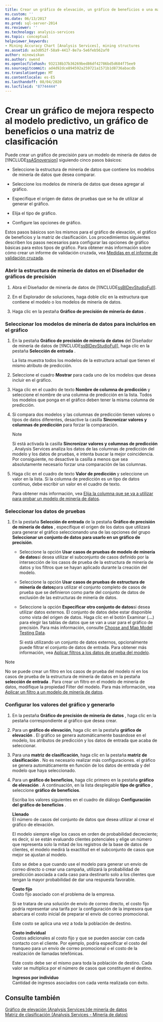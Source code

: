 ```yaml
---
title: Crear un gráfico de elevación, un gráfico de beneficios o una matriz de clasificación | Microsoft Docs
ms.custom: ''
ms.date: 06/13/2017
ms.prod: sql-server-2014
ms.reviewer: ''
ms.technology: analysis-services
ms.topic: conceptual
helpviewer_keywords:
- Mining Accuracy Chart [Analysis Services], mining structures
ms.assetid: aa3d052f-58a9-4417-8e7a-5e6feb562af0
author: minewiskan
ms.author: owend
ms.openlocfilehash: 932138b37b36269bed86df42786bd5d684f75ee9
ms.sourcegitcommit: ad4d92dce894592a259721a1571b1d8736abacdb
ms.translationtype: MT
ms.contentlocale: es-ES
ms.lasthandoff: 08/04/2020
ms.locfileid: "87744444"
---
```

# <a name="create-a-lift-chart-profit-chart-or-classification-matrix"></a>Crear un gráfico de mejora respecto al modelo predictivo, un gráfico de beneficios o una matriz de clasificación
  Puede crear un gráfico de precisión para un modelo de minería de datos de [!INCLUDE[ssASnoversion](../../includes/ssasnoversion-md.md)] siguiendo cinco pasos básicos:  
  
-   Seleccione la estructura de minería de datos que contiene los modelos de minería de datos que desea comparar.  
  
-   Seleccione los modelos de minería de datos que desea agregar al gráfico.  
  
-   Especifique el origen de datos de pruebas que se ha de utilizar al generar el gráfico.  
  
-   Elija el tipo de gráfico.  
  
-   Configure las opciones de gráfico.  
  
 Estos pasos básicos son los mismos para el gráfico de elevación, el gráfico de beneficios y la matriz de clasificación. Los procedimientos siguientes describen los pasos necesarios para configurar las opciones de gráfico básicas para estos tipos de gráfico. Para obtener más información sobre cómo crear un informe de validación cruzada, vea [Medidas en el informe de validación cruzada](measures-in-the-cross-validation-report.md).  
  
### <a name="open-the-mining-structure-in-the-accuracy-chart-designer"></a>Abrir la estructura de minería de datos en el Diseñador de gráficos de precisión  
  
1.  Abra el Diseñador de minería de datos de [!INCLUDE[ssBIDevStudioFull](../../includes/ssbidevstudiofull-md.md)].  
  
2.  En el Explorador de soluciones, haga doble clic en la estructura que contiene el modelo o los modelos de minería de datos.  
  
3.  Haga clic en la pestaña **Gráfico de precisión de minería de datos** .  
  
### <a name="select-mining-models-for-inclusion-in-the-chart"></a>Seleccionar los modelos de minería de datos para incluirlos en el gráfico  
  
1.  En la pestaña **Gráfico de precisión de minería de datos** del Diseñador de minería de datos de [!INCLUDE[ssBIDevStudioFull](../../includes/ssbidevstudiofull-md.md)], haga clic en la pestaña **Selección de entrada** .  
  
     La lista muestra todos los modelos de la estructura actual que tienen el mismo atributo de predicción.  
  
2.  Seleccione el cuadro **Mostrar** para cada uno de los modelos que desea incluir en el gráfico.  
  
3.  Haga clic en el cuadro de texto **Nombre de columna de predicción** y seleccione el nombre de una columna de predicción en la lista. Todos los modelos que ponga en el gráfico deben tener la misma columna de predicción.  
  
4.  Si compara dos modelos y las columnas de predicción tienen valores o tipos de datos diferentes, desactive la casilla **Sincronizar valores y columnas de predicción** para forzar la comparación.  
  
    > [!NOTE]  
    >  Si está activada la casilla **Sincronizar valores y columnas de predicción** , Analysis Services analiza los datos de las columnas de predicción del modelo y los datos de pruebas, e intenta buscar la mejor coincidencia. Por consiguiente, no desactive la casilla a menos que sea absolutamente necesario forzar una comparación de las columnas.  
  
5.  Haga clic en el cuadro de texto **Valor de predicción** y seleccione un valor en la lista. Si la columna de predicción es un tipo de datos continuo, debe escribir un valor en el cuadro de texto.  
  
     Para obtener más información, vea [Elija la columna que se va a utilizar para probar un modelo de minería de datos](choose-the-column-to-use-for-testing-a-mining-model.md).  
  
### <a name="select-testing-data"></a>Seleccionar los datos de pruebas  
  
1.  En la pestaña **Selección de entrada** de la pestaña **Gráfico de precisión de minería de datos** , especifique el origen de los datos que utilizará para generar el gráfico seleccionando una de las opciones del grupo **Seleccionar un conjunto de datos para usarlo en un gráfico de precisión**.  
  
    -   Seleccione la opción **Usar casos de pruebas de modelo de minería de datos**si desea utilizar el subconjunto de casos definido por la intersección de los casos de prueba de la estructura de minería de datos y los filtros que se hayan aplicado durante la creación del modelo.  
  
    -   Seleccione la opción **Usar casos de pruebas de estructura de minería de datos**para utilizar el conjunto completo de casos de prueba que se definieron como parte del conjunto de datos de exclusión de las estructuras de minería de datos.  
  
    -   Seleccione la opción **Especificar otro conjunto de datos**si desea utilizar datos externos.  El conjunto de datos debe estar disponible como vista del origen de datos.   Haga clic en el botón Examinar (**...**) para elegir las tablas de datos que se van a usar para el gráfico de precisión. Para más información, consulte [Choose and Map Model Testing Data](choose-and-map-model-testing-data.md).  
  
         Si está utilizando un conjunto de datos externos, opcionalmente puede filtrar el conjunto de datos de entrada. Para obtener más información, vea [Aplicar filtros a los datos de prueba del modelo](apply-filters-to-model-testing-data.md).  
  
> [!NOTE]  
>  No se puede crear un filtro en los casos de prueba del modelo ni en los casos de prueba de la estructura de minería de datos en la pestaña **selección de entrada** . Para crear un filtro en el modelo de minería de datos, modifique la propiedad Filter del modelo. Para más información, vea [Aplicar un filtro a un modelo de minería de datos](apply-a-filter-to-a-mining-model.md).  
  
### <a name="configure-chart-settings-and-generate-the-chart"></a>Configurar los valores del gráfico y generarlo  
  
1.  En la pestaña **Gráfico de precisión de minería de datos** , haga clic en la pestaña correspondiente al gráfico que desea crear.  
  
2.  Para un **gráfico de elevación**, haga clic en la pestaña **gráfico de elevación** . El gráfico se genera automáticamente basándose en el modelo, los atributos de predicción y los datos de entrada que acaba de seleccionar.  
  
3.  Para una **matriz de clasificación**, haga clic en la pestaña **matriz de clasificación** . No es necesario realizar más configuraciones. el gráfico se genera automáticamente en función de los datos de entrada y del modelo que haya seleccionado.  
  
4.  Para un **gráfico de beneficios**, haga clic primero en la pestaña **gráfico de elevación** . A continuación, en la lista desplegable **tipo de gráfico** , seleccione **gráfico de beneficios**.  
  
     Escriba los valores siguientes en el cuadro de diálogo **Configuración del gráfico de beneficios** .  
  
     **Llenado**  
     El número de casos del conjunto de datos que desea utilizar al crear el gráfico de elevación.  
  
     El modelo siempre elige los casos en orden de probabilidad decreciente; es decir, si se están evaluando clientes potenciales y elige un número que representa solo la mitad de los registros de la base de datos de clientes, el modelo medirá la exactitud en el subconjunto de casos que mejor se ajustan al modelo.  
  
     Esto se debe a que cuando use el modelo para generar un envío de correo directo o crear una campaña, utilizará la probabilidad de predicción asociada a cada caso para destinarlo solo a los clientes que tengan la mayor probabilidad de dar una respuesta favorable.  
  
     **Costo fijo**  
     Costo fijo asociado con el problema de la empresa.  
  
     Si se tratara de una solución de envío de correo directo, el costo fijo podría representar una tarifa por la configuración de la impresora que abarcara el costo inicial de preparar el envío de correo promocional.  
  
     Este costo se aplica una vez a toda la población de destino.  
  
     **Costo individual**  
     Costos adicionales al costo fijo y que se pueden asociar con cada contacto con el cliente. Por ejemplo, podría especificar el costo del franqueo para un envío de correo promocional o el costo de la realización de llamadas telefónicas.  
  
     Este costo debe ser el mismo para toda la población de destino. Cada valor se multiplica por el número de casos que constituyen el destino.  
  
     **Ingresos por individuo**  
     Cantidad de ingresos asociados con cada venta realizada con éxito.  
  
## <a name="see-also"></a>Consulte también  
 [Gráfico de elevación &#40;Analysis Services:&#41;de minería de datos](lift-chart-analysis-services-data-mining.md)   
 [Matriz de clasificación &#40;Analysis Services - Minería de datos&#41;](classification-matrix-analysis-services-data-mining.md)  
  
  
